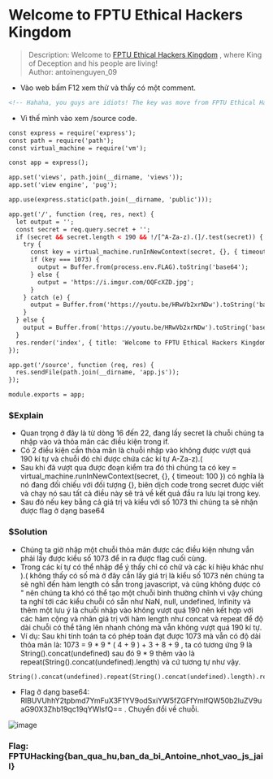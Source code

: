 # Welcome to FPTU Ethical Hackers Kingdom
> Description: Welcome to [FPTU Ethical Hackers Kingdom](http://103.245.249.76:49159/) , where King of Deception and his people are living!\
> Author: antoinenguyen_09
* Vào web bấm F12 xem thử và thấy có một comment.

```html
<!-- Hahaha, you guys are idiots! The key was move from FPTU Ethical Hackers Kingdom to /source by our king Antoine!-->
```

*  Vì thế mình vào xem /source code. 

``` html
const express = require('express');
const path = require('path');
const virtual_machine = require('vm');

const app = express();

app.set('views', path.join(__dirname, 'views'));
app.set('view engine', 'pug');

app.use(express.static(path.join(__dirname, 'public')));

app.get('/', function (req, res, next) {
  let output = '';
  const secret = req.query.secret + '';
  if (secret && secret.length < 190 && !/[^A-Za-z).(]/.test(secret)) {
    try {
      const key = virtual_machine.runInNewContext(secret, {}, { timeout: 100 });
      if (key === 1073) {
        output = Buffer.from(process.env.FLAG).toString('base64');
      } else {
        output = 'https://i.imgur.com/OQFcXZD.jpg';
      }
    } catch (e) {
      output = Buffer.from('https://youtu.be/HRwVb2xrNDw').toString('base64');
    }
  } else {
    output = Buffer.from('https://youtu.be/HRwVb2xrNDw').toString('base64');
  }
  res.render('index', { title: 'Welcome to FPTU Ethical Hackers Kingdom <3', output });
});

app.get('/source', function (req, res) {
  res.sendFile(path.join(__dirname, 'app.js'));
});

module.exports = app;
```
### $Explain
* Quan trọng ở đây là từ dòng 16 đến 22, đang lấy secret là chuỗi chúng ta nhập vào và thỏa mãn các điều kiện trong if.
* Có 2 điều kiện cần thỏa mãn là chuỗi nhập vào không được vượt quá 190 kí tự và chuỗi đó chỉ được chứa các kí tự A-Za-z).( 
* Sau khi đã vượt qua được đoạn kiểm tra đó thì chúng ta có key = virtual_machine.runInNewContext(secret, {}, { timeout: 100 }) có nghĩa là nó đang đối chiếu với đối tượng {}, biên dịch code trong secret được viết và chạy nó sau tất cả điều này sẽ trả về kết quả đầu ra lưu lại trong key.
* Sau đó nếu key bằng cả giá trị và kiểu với số 1073 thì chúng ta sẽ nhận được flag ở dạng base64
### $Solution
* Chúng ta giờ nhập một chuỗi thỏa mãn được các điều kiện nhưng vẫn phải lấy được kiểu số 1073 để in ra được flag cuối cùng.
* Trong các kí tự có thể nhập để ý thấy chỉ có chữ và các kí hiệu khác như ).( không thấy có số mà ở đây cần lấy giá trị là kiểu số 1073 nên chúng ta sẽ nghĩ đến hàm length có sẵn trong javascript, và cũng không được có " nên chúng ta khó có thể tạo một chuỗi bình thường chĩnh vì vậy chúng ta nghĩ tới các kiểu chuỗi có sẵn như NaN, null, undefined, Infinity và thêm một lưu ý là chuỗi nhập vào không vượt quá 190 nên kết hợp với các hàm cộng và nhân giá trị với hàm length như concat và repeat để độ dài chuỗi có thể tăng lên nhanh chóng mà vẫn không vượt quá 190 kí tự.
* Ví dụ: Sau khi tính toán ta có phép toán đạt được 1073 mà vẫn có độ dài thỏa mãn là: 1073 = 9 * 9 * ( 4 + 9 ) + 3 + 8 + 9 , ta có tương ứng 9 là String().concat(undefined) sau đó 9 * 9 thêm vào là repeat(String().concat(undefined).length) và cứ tương tự như vậy.

``` console
String().concat(undefined).repeat(String().concat(undefined).length).repeat(String().concat(null).concat(undefined).length).concat(NaN).concat(Infinity).concat(undefined).length
```

* Flag ở dạng base64: RlBUVUhhY2tpbmd7YmFuX3F1YV9odSxiYW5fZGFfYmlfQW50b2luZV9uaG90X3Zhb19qc19qYWlsfQ== . Chuyển đổi về chuỗi.

![image](https://user-images.githubusercontent.com/95297205/175923543-b4205eb2-3a8b-430f-ac63-dfcde1b3a183.png)
 
### Flag: FPTUHacking{ban_qua_hu,ban_da_bi_Antoine_nhot_vao_js_jail}
                                   
